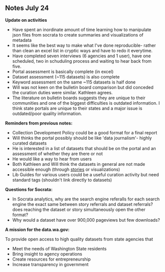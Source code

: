 ## Notes July 24


**Update on activities**

* Have spent an inordinate amount of time learning how to manipulate json files from socrata to create summaries and visualizations of metadata
 * It seems like the best way to make what I've done reproducible- rather than clean an excel list in cryptic ways and have to redo it everytime.
* Have completed seven interviews (6 agencies and 1 user), have one scheduled, two in schuduling process and waiting to hear back from five.
* Portal assessment is basically complete (in excel)
* Dataset assessment (~115 datasets) is also complete
* Keyword assessment on the same ~115 datasets is half done
* Will was not keen on the bulletin board comparison but did conceded the curation duties were similar.  Kathleen agrees.
 * The literature on bulletin boards suggests they are unique to their communities and one of the biggest difficulties is outdated information.  I think state portals are unique to their states and a major issue is outdated/poor quality information.


**Reminders from previous notes:**

* Collection Development Policy could be a good format for a final report
* Will thinks the portal possibly should be like 'data journalism'- highly curated datasets
 * He is interested in a list of datasets that should be on the portal and an assessment of whether they are there or not
 * He would like a way to hear from users
* Both Kathleen and Will think the datasets in general are not made accessible enough (through [stories](https://data.wa.gov/stories/s/irv9-b275) or visualizations)
* Lib Guides for various users could be a useful curation activity but need standard tags (shouldn't link directly to datasets)


**Questions for Socrata:**

* In Socrata analytics, why are the search engine referalls for each search engine the exact same between story referrals and dataset referrals? does reaching the dataset or story simultaneously open the other format?
* Why would a dataset have over 900,000 pageviews but few downloads?


**A mission for the data.wa.gov:**

To provide open access to high quality datasets from state agencies that
 * Meet the needs of Washington State residents
 * Bring insight to agency operations
 * Create resources for entrepreneurship
 * Increase transparency in government
